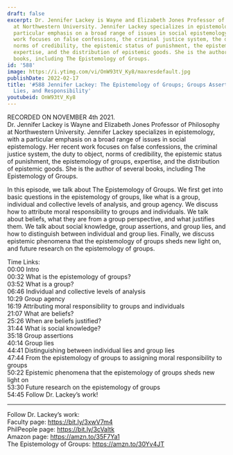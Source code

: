 ```yaml
---
draft: false
excerpt: Dr. Jennifer Lackey is Wayne and Elizabeth Jones Professor of Philosophy
  at Northwestern University. Jennifer Lackey specializes in epistemology, with a
  particular emphasis on a broad range of issues in social epistemology. Her recent
  work focuses on false confessions, the criminal justice system, the duty to object,
  norms of credibility, the epistemic status of punishment, the epistemology of groups,
  expertise, and the distribution of epistemic goods. She is the author of several
  books, including The Epistemology of Groups.
id: '588'
image: https://i.ytimg.com/vi/OnW93tV_Ky8/maxresdefault.jpg
publishDate: 2022-02-17
title: '#588 Jennifer Lackey: The Epistemology of Groups; Groups Assertions, Groups
  Lies, and Responsibility'
youtubeid: OnW93tV_Ky8
---
```

RECORDED ON NOVEMBER 4th 2021.  
Dr. Jennifer Lackey is Wayne and Elizabeth Jones Professor of Philosophy at Northwestern University. Jennifer Lackey specializes in epistemology, with a particular emphasis on a broad range of issues in social epistemology. Her recent work focuses on false confessions, the criminal justice system, the duty to object, norms of credibility, the epistemic status of punishment, the epistemology of groups, expertise, and the distribution of epistemic goods. She is the author of several books, including The Epistemology of Groups.

In this episode, we talk about The Epistemology of Groups. We first get into basic questions in the epistemology of groups, like what is a group, individual and collective levels of analysis, and group agency. We discuss how to attribute moral responsibility to groups and individuals. We talk about beliefs, what they are from a group perspective, and what justifies them. We talk about social knowledge, group assertions, and group lies, and how to distinguish between individual and group lies. Finally, we discuss epistemic phenomena that the epistemology of groups sheds new light on, and future research on the epistemology of groups.

Time Links:  
00:00 Intro  
00:32  What is the epistemology of groups?  
03:52  What is a group?  
06:46  Individual and collective levels of analysis  
10:29  Group agency  
16:19  Attributing moral responsibility to groups and individuals  
21:07  What are beliefs?  
25:26  When are beliefs justified?  
31:44  What is social knowledge?  
35:18  Group assertions  
40:14  Group lies  
44:41  Distinguishing between individual lies and group lies  
47:44  From the epistemology of groups to assigning moral responsibility to groups  
50:22  Epistemic phenomena that the epistemology of groups sheds new light on  
53:30  Future research on the epistemology of groups  
54:45  Follow Dr. Lackey’s work!

---

Follow Dr. Lackey’s work:  
Faculty page: https://bit.ly/3xwV7m4  
PhilPeople page: https://bit.ly/3cValtk  
Amazon page: https://amzn.to/35F7Ya1  
The Epistemology of Groups: https://amzn.to/30Yv4JT
